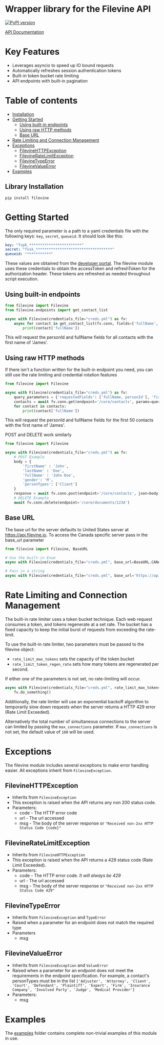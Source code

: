 Wrapper library for the Filevine API
====================================
[![PyPI version](https://badge.fury.io/py/filevine.svg)](https://pypi.org/project/filevine)

[API Documentation](https://developer.filevine.io/v2/overview)

Key Features
============
* Leverages asyncio to speed up IO bound requests
* Automatically refreshes session authentication tokens
* Built-in token bucket rate limiting
* API endpoints with built-in pagination

Table of contents
=================

<!--ts-->
* [Installation](#library-instalation)
* [Getting Started](#getting-started)
    * [Using built-in endpoints](#using-built-in-endpoints)
    * [Using raw HTTP methods](#using-raw-http-methods)
    * [Base URL](#base-url)
* [Rate Limiting and Connection Management](#Rate-Limiting-and-Connection-Management)
* [Exceptions](#exceptions)
    * [FilevineHTTPException](#FilevineHTTPException)
    * [FilevineRateLimitException](#FilevineRateLimitException)
    * [FilevineTypeError](#FilevineTypeError)
    * [FilevineValueError](#FilevineValueError)
* [Examples](#examples)
<!--te-->
## Library Installation
```shell script
pip install filevine
```

Getting Started
=================
The only required parameter is a path to a yaml credentials file with the following keys: `key`, `secret`, `queueid`.
It should look like this:
```yaml
key: "fvpk_************************"
secret: "fvsk_***********************************"
queueid: "***********"
``` 
These values are obtained from the [developer portal](https://portal.filevine.io/).
The filevine module uses these credentials to obtain the accessToken and refreshToken for the authorization header.
These tokens are refreshed as needed throughout script execution. 

 
Using built-in endpoints
------------------------
```python
from filevine import Filevine
from filevine.endpoints import get_contact_list

async with Filevine(credentials_file="creds.yml") as fv:
    async for contact in get_contact_list(fv.conn, fields=['fullName', 'personId'], first_name='James'):
        print(contact['fullName'])
```
This will request the personId and fullName fields for all contacts with the first name of 'James'.

Using raw HTTP methods
----------------------
If there isn't a function written for the built-in endpoint you need, you can still use the rate limiting
and credential rotation features
```python
from filevine import Filevine

async with Filevine(credentials_file="creds.yml") as fv:
    query_parameters = {'requestedFields': ['fullName, personId'], 'firstName': 'James', 'offset': 0, 'limit': 50}
    contacts = await fv.conn.get(endpoint='/core/contacts', params=query_parameters)
    for contact in contacts:
        print(contact['fullName'])
```
This will request the personId and fullName fields for the first 50 contacts with the first name of 'James'.

POST and DELETE work similarly
```python
from filevine import Filevine

async with Filevine(credentials_file="creds.yml") as fv:
    # POST Example
    body = {
        'firstName' : 'John',
        'lastName' : 'Doe',
        'fullName' : 'John Doe',
        'gender': 'M',
        'personTypes': ['Client'] 
    }
    response = await fv.conn.post(endpoint='/core/contacts', json=body)
    # DELETE Example
    await fv.conn.delete(endpoint='/core/documents/1234')
```

Base URL
--------
The base url for the server defaults to United States server at https://api.filevine.io.
To access the Canada specific server pass in the base_url parameter
```python
from filevine import Filevine, BaseURL

# Use the built-in Enum
async with Filevine(credentials_file="creds.yml", base_url=BaseURL.CANADA) as fv:

# Pass in a string
async with Filevine(credentials_file="creds.yml", base_url='https://api.filevine.ca') as fv:
```

Rate Limiting and Connection Management
======================================= 
The built-in rate limiter uses a token bucket technique. Each  web request consumes a token,
and tokens regenerate at a set rate. The bucket has a fixed capacity to keep the initial burst of requests
from exceeding the rate-limit.

To use the built-in rate limiter, two parameters must be passed to the filevine object:
* `rate_limit_max_tokens` sets the capacity of the token bucket
* `rate_limit_token_regen_rate` sets how many tokens are regenerated per second.

If either one of the parameters is not set, no rate-limiting will occur.
```python
async with Filevine(credentials_file="creds.yml", rate_limit_max_tokens=10, rate_limit_token_regen_rate=10) as fv:
    fv.do_something()
```
Additionally, the rate limiter will use an exponential backoff algorithm to
temporarily slow down requests when the server returns a HTTP 429 error (Rate Limit Exceeded). 

Alternatively the total number of simultaneous connections to the server can limited by passing
the `max_connections` parameter. If `max_connections` is not set, the default value of `100` will be used.

Exceptions
==========
The filevine module includes several exceptions to make error handling easier.
All exceptions inherit from `FilevineException`.

FilevineHTTPException
---------------------
* Inherits from `FilevineException`
* This exception is raised when the API returns any non 200 status code. 
* Parameters:
    * code - The HTTP error code
    * url - The url accessed
    * msg - The body of the server response or `"Received non-2xx HTTP Status Code {code}"`

FilevineRateLimitException
--------------------------
* Inherits from `FilevineHTTPException`
* This exception is raised when the API returns a 429 status code (Rate Limit Exceeded). 
* Parameters:
    * code - The HTTP error code. *It will always be 429*
    * url - The url accessed
    * msg - The body of the server response or `"Received non-2xx HTTP Status Code 429"`

FilevineTypeError
-----------------
* Inherits from `FilevineException` and `TypeError`
* Raised when a parameter for an endpoint does not match the required type
* Parameters
    * msg

FilevineValueError
------------------
* Inherits from `FilevineException` and `ValueError`
* Raised when a parameter for an endpoint does not meet the requirements in the endpoint specification.
For example, a contact's personTypes must be in the list `['Adjuster', 'Attorney', 'Client', 'Court',
'Defendant', 'Plaintiff', 'Expert', 'Firm', 'Insurance Company', 'Involved Party', 'Judge', 'Medical Provider']`
* Parameters:
    * msg
    
Examples
========
The [examples](examples/README.md) folder contains complete non-trivial examples of this module in use.